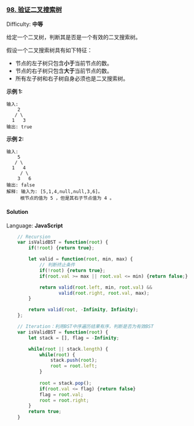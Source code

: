 ### [98\. 验证二叉搜索树](https://leetcode-cn.com/problems/validate-binary-search-tree/)

Difficulty: **中等**


给定一个二叉树，判断其是否是一个有效的二叉搜索树。

假设一个二叉搜索树具有如下特征：

*   节点的左子树只包含**小于**当前节点的数。
*   节点的右子树只包含**大于**当前节点的数。
*   所有左子树和右子树自身必须也是二叉搜索树。

**示例 1:**

```
输入:
    2
   / \
  1   3
输出: true
```

**示例 2:**

```
输入:
    5
   / \
  1   4
     / \
    3   6
输出: false
解释: 输入为: [5,1,4,null,null,3,6]。
     根节点的值为 5 ，但是其右子节点值为 4 。
```


#### Solution

Language: **JavaScript**

```JavaScript
    // Recursion
    var isValidBST = function(root) {
        if(!root) {return true};

        let valid = function(root, min, max) {
            // 判断终止条件
            if(!root) {return true};
            if(root.val >= max || root.val <= min) {return false;}

            return valid(root.left, min, root.val) &&
                   valid(root.right, root.val, max);
        }

        return valid(root, -Infinity, Infinity);
    };

    // Iteration：利用BST中序遍历结果有序，判断是否为有效BST
​    var isValidBST = function(root) {
        let stack = [], flag = -Infinity;

        while(root || stack.length) {
            while(root) {
                stack.push(root);
                root = root.left;
            }
            
            root = stack.pop();
            if(root.val <= flag) {return false}
            flag = root.val;
            root = root.right;
        }
        return true;
    }
```